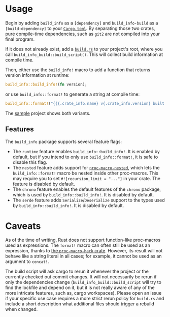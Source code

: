 # Usage
Begin by adding `build_info` as a `[dependency]` and `build_info-build` as a `[build-dependency]` to your [`Cargo.toml`](sample/Cargo.toml).
By separating those two crates, pure compile-time dependencies, such as `git2` are not compiled into your final program.

If it does not already exist, add a [`build.rs`](sample/build.rs) to your project's root, where you call `build_info_build::build_script()`.
This will collect build information at compile time.

Then, either use the `build_info!` macro to add a function that returns version information at runtime:
```rust
build_info::build_info!(fn version);
```
or use `build_info::format!` to generate a string at compile time:
```rust
build_info::format!("{{{.crate_info.name} v{.crate_info.version} built at {.timestamp}}}")
```

The [sample](sample) project shows both variants.

## Features
The `build_info` package supports several feature flags:
- The `runtime` feature enables `build_info::build_info!`. It is enabled by default, but if you intend to only use `build_info::format!`, it is safe to disable this flag.
- The `nested` feature adds support for [`proc-macro-nested`](https://crates.io/crates/proc-macro-nested), which lets the `build_info::format!` macro be nested inside other proc-macros. This may require you to set `#![recursion_limit = "..."]` in your crate. The feature is disabled by default.
- The `chrono` feature enables the default features of the `chrono` package, which is used by `build_info::build_info!`. It is disabled by default.
- The `serde` feature adds `Serialize`/`Deserialize` support to the types used by `build_info::build_info!`. It is disabled by default.

# Caveats
As of the time of writing, Rust does not support function-like proc-macros used as expressions.
The `format!` macro can often still be used as an expression, thanks to [the `proc-macro-hack` crate](https://crates.io/crates/proc-macro-hack).
However, its result will not behave like a string literal in all cases; for example, it cannot be used as an argument to `concat!`.

The build script will ask cargo to rerun it whenever the project or the currently checked out commit changes.
It will not necessarily be rerun if only the dependencies change (`build_info_build::build_script` will try to find the lockfile and depend on it, but it is not really aware of any of the more intricate features, such as, cargo workspaces).
Please open an issue if your specific use case requires a more strict rerun policy for `build.rs` and include a short description what additional files should trigger a rebuild when changed.
